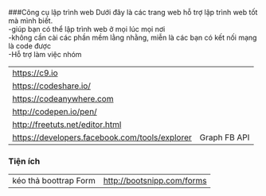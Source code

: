 
###Công cụ lập trình web
Dưới đây là các trang web hỗ trợ lập trình web tốt mà mình biết. <br>
-giúp bạn có thể lập trình web ở mọi lúc mọi nơi <br>
-không cần cài các phần mềm lằng nhằng, miễn là các bạn có kết nối mạng là code được <br>
-Hỗ trợ làm việc nhóm <br>

|   |  |
|---|---|
https://c9.io |
https://codeshare.io/ |
https://codeanywhere.com |
http://codepen.io/pen/ |
http://freetuts.net/editor.html |
https://developers.facebook.com/tools/explorer | Graph FB API |

### Tiện ích
|   |   |
|---|---|
kéo thả boottrap Form | http://bootsnipp.com/forms |




